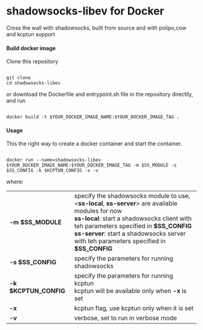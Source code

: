 # shadowsocks-libev for Docker
Cross the wall with shadowsocks, built from source and with polipo,cow and kcptun support 
#### Build docker image
Clone this repository 
<pre><code>
git clone 
cd shadowsocks-libev
</code></pre>
or download the Dockerfile and entrypoint.sh file in the repository directlly, and run
<pre><code>
docker build -t $YOUR_DOCKER_IMAGE_NAME:$YOUR_DOCKER_IMAGE_TAG .
</code></pre>
#### Usage
This the right way to create a docker container and start the container.
<pre><code>
docker run --name=shadowsocks-libev $YOUR_DOCKER_IMAGE_NAME:$YOUR_DOCKER_IMAGE_TAG -m $SS_MODULE -s $SS_CONFIG -k $KCPTUN_CONFIG -x -v
</code></pre>
where:  
<table><tbody>
  <tr>
    <td><strong>-m $SS_MODULE</strong></td>
    <td>specify the shadowsocks module to use, <<strong>ss-local</strong>, <strong>ss-server</strong>> are available modules for now
    <br/><strong>ss-local</strong>:  start a shadowsocks client with teh parameters specified in <strong>$SS_CONFIG</strong>
    <br/><strong>ss-server</strong>:  start a shadowsocks server with teh parameters specified in <strong>$SS_CONFIG</strong>
  </td>
  </tr>
  <tr>
    <td><strong>-s $SS_CONFIG</strong></td>
    <td>specify the parameters for running shadowsocks
  </td>
  <tr>
    <td><strong>-k $KCPTUN_CONFIG</strong></td>
    <td>specify the parameters for running kcptun<br/>kcptun will be available only when <strong>-x</strong> is set
  </td>
  </tr>
  <tr>
    <td><strong>-x</strong></td>
    <td>kcptun flag, use kcptun only when it is set</td>
  </tr>
  <tr>
    <td><strong>-v</strong></td>
    <td>verbose, set to run in verbose mode</td>
  </tr>
</tbody></table>  
